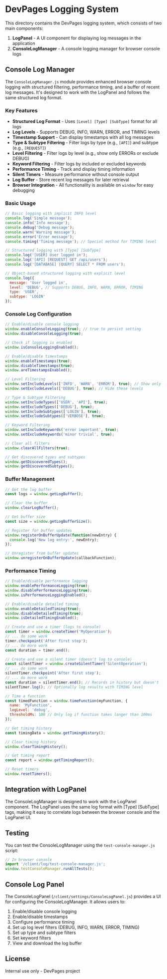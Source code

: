 # DevPages Logging System

This directory contains the DevPages logging system, which consists of two main components:

1. **LogPanel** - A UI component for displaying log messages in the application
2. **ConsoleLogManager** - A console logging manager for browser console logs

## Console Log Manager

The `ConsoleLogManager.js` module provides enhanced browser console logging with structured filtering, performance timing, and a buffer of recent log messages. It's designed to work with the LogPanel and follows the same structured log format.

### Key Features

- **Structured Log Format** - Uses `[Level] [Type] [SubType]` format for all logs
- **Log Levels** - Supports DEBUG, INFO, WARN, ERROR, and TIMING levels
- **Timestamp Support** - Can display timestamps with all log messages
- **Type & Subtype Filtering** - Filter logs by type (e.g., `[API]`) and subtype (e.g., `[REQUEST]`)
- **Level Filtering** - Filter logs by level (e.g., show only ERRORs or exclude DEBUG)
- **Keyword Filtering** - Filter logs by included or excluded keywords
- **Performance Timing** - Track and display timing information
- **Silent Timers** - Measure performance without console output
- **Log Buffer** - Store recent log messages for later retrieval
- **Browser Integration** - All functionality is available on `window` for easy debugging

### Basic Usage

```javascript
// Basic logging with implicit INFO level
console.log('Simple message');
console.info('Info message');
console.debug('Debug message');
console.warn('Warning message');
console.error('Error message');
console.timing('Timing message'); // Special method for TIMING level

// Structured logging with [Type] [SubType]
console.log('[USER] User logged in');
console.log('[API] [REQUEST] GET /api/users');
console.log('[DATABASE] [QUERY] SELECT * FROM users');

// Object-based structured logging with explicit level
console.log({
  message: 'User logged in',
  level: 'DEBUG', // Supports DEBUG, INFO, WARN, ERROR, TIMING
  type: 'USER',
  subtype: 'LOGIN'
});
```

### Console Log Configuration

```javascript
// Enable/disable console logging
window.enableConsoleLogging(true); // true to persist setting
window.disableConsoleLogging(true);

// Check if logging is enabled
window.isConsoleLoggingEnabled();

// Enable/disable timestamps
window.enableTimestamps(true);
window.disableTimestamps(true);
window.areTimestampsEnabled();

// Level Filtering
window.setIncludeLevels(['INFO', 'WARN', 'ERROR'], true); // Show only these levels
window.setExcludeLevels(['DEBUG'], true); // Hide these levels

// Type & Subtype Filtering
window.setIncludeTypes(['USER', 'API'], true);
window.setExcludeTypes(['DEBUG'], true);
window.setIncludeSubtypes(['LOGIN'], true);
window.setExcludeSubtypes(['VERBOSE'], true);

// Keyword Filtering
window.setIncludeKeywords('error important', true);
window.setExcludeKeywords('minor trivial', true);

// Clear all filters
window.clearAllFilters(true);

// Get discovered types and subtypes
window.getDiscoveredTypes();
window.getDiscoveredSubtypes();
```

### Buffer Management

```javascript
// Get the log buffer
const logs = window.getLogBuffer();

// Clear the buffer
window.clearLogBuffer();

// Get buffer size
const size = window.getLogBufferSize();

// Register for buffer updates
window.registerOnBufferUpdate(function(newEntry) {
  console.log('New log entry:', newEntry);
});

// Unregister from buffer updates
window.unregisterOnBufferUpdate(callbackFunction);
```

### Performance Timing

```javascript
// Enable/disable performance logging
window.enablePerformanceLogging(true);
window.disablePerformanceLogging(true);
window.isPerformanceLoggingEnabled();

// Enable/disable detailed timing
window.enableDetailedTiming(true);
window.disableDetailedTiming(true);
window.isDetailedTimingEnabled();

// Create and use a timer (logs to console)
const timer = window.createTimer('MyOperation');
// ... do some work
timer.checkpoint('After first step');
// ... do more work
const duration = timer.end();

// Create and use a silent timer (doesn't log to console)
const silentTimer = window.createSilentTimer('SilentOperation');
// ... do some work
silentTimer.checkpoint('After first step');
// ... do more work
const duration = silentTimer.end(); // Records in history but doesn't log
silentTimer.log(); // Optionally log results with TIMING level

// Time a function
const timedFunction = window.timeFunction(myFunction, {
  name: 'MyFunction',
  logLevel: 'debug',
  thresholdMs: 100 // Only log if function takes longer than 100ms
});

// Get timing history
const timingData = window.getTimingHistory();

// Clear timing history
window.clearTimingHistory();

// Get timing report
const report = window.getTimingReport();

// Reset timers
window.resetTimers();
```

## Integration with LogPanel

The ConsoleLogManager is designed to work with the LogPanel component. The LogPanel uses the same log format with [Type] [SubType] tags, making it easy to correlate logs between the browser console and the LogPanel UI.

## Testing

You can test the ConsoleLogManager using the `test-console-manager.js` script:

```javascript
// In browser console
import '/client/log/test-console-manager.js';
window.testConsoleManager.runAllTests();
```

## Console Log Panel

The ConsoleLogPanel (`/client/settings/ConsoleLogPanel.js`) provides a UI for configuring the ConsoleLogManager. It allows users to:

1. Enable/disable console logging
2. Enable/disable timestamps
3. Configure performance timing
4. Set up log level filters (DEBUG, INFO, WARN, ERROR, TIMING)
5. Set up type and subtype filters
6. Set keyword filters
7. View and download the log buffer

## License

Internal use only - DevPages project 